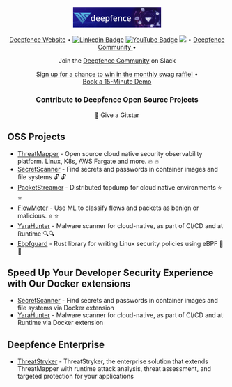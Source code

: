 <div align="center"><img width="40%" height="65%" src="https://raw.githubusercontent.com/deepfence/.github/main/assets/img/github-profile-banner-1.png" alt="Deepfence"></div>

<p align="center">
  <a href="https://deepfence.io"> Deepfence Website</a> •
  <a href="https://www.linkedin.com/company/deepfence-inc"><img src="https://img.shields.io/badge/deepfence-mycompany/?style=flat-square&logo=Linkedin&logoColor=white&link=https://www.linkedin.com/company/deepfence-inc" alt="Linkedin Badge" ></a>
  <a href="https://www.youtube.com/channel/UCklvbuOjnzpmtXy-g97tfWQ/"><img src="https://img.shields.io/badge/-deepfence-darkred?style=flat-square&logo=youtube&logoColor=white&link=https://www.youtube.com/channel/UCklvbuOjnzpmtXy-g97tfWQ/" alt="YouTube Badge" ></a>
  <a href="https://twitter.com/intent/follow?screen_name=deepfence&tw_p=followbutton"><img src="https://img.shields.io/twitter/follow/deepfence?label=%40deepfence&style=social"></a>
  •
   <a href="https://community.deepfence.io"> Deepfence Community </a> •
</p>
<p align="center">
    Join the <a href="https://join.slack.com/t/deepfence-community/shared_invite/zt-podmzle9-5X~qYx8wMaLt9bGWwkSdgQ">Deepfence Community</a> on Slack
<br/>
<p align="center">
  <a href="https://go.deepfence.io/community-monthly-swag-sign-up"> Sign up for a chance to win in the monthly swag raffle! </a> •<br>
 <a href="https://go.deepfence.io/15-minute-demo"> Book a 15-Minute Demo </a> 
</p>
<h3 align="center">Contribute to Deepfence Open Source Projects</h3>
<p align="center">🌟 Give a Gitstar </p>

## OSS Projects
- [ThreatMapper](https://github.com/deepfence/ThreatMapper) -  Open source cloud native security observability platform. Linux, K8s, AWS Fargate and more. 🔥 🔥 <br>
- [SecretScanner](https://github.com/deepfence/SecretScanner)  - Find secrets and passwords in container images and file systems 🔓 🔓<br>
- [PacketStreamer](https://github.com/deepfence/PacketStreamer) - Distributed tcpdump for cloud native environments ⭐ ⭐ <br>
- [FlowMeter](https://github.com/deepfence/FlowMeter) -  Use ML to classify flows and packets as benign or malicious. ⭐ ⭐ <br>
- [YaraHunter](https://github.com/deepfence/YaraHunter) - Malware scanner for cloud-native, as part of CI/CD and at Runtime 🔍🔍 <br> 
- [Ebpfguard](https://github.com/deepfence/ebpfguard) - Rust library for writing Linux security policies using eBPF 🐝 🦀 <br>
## Speed Up Your Developer Security Experience with Our Docker extensions 

- [SecretScanner](https://github.com/deepfence/secretscanner-docker-extension) - Find secrets and passwords in container images and file systems via Docker extension 
- [YaraHunter](https://github.com/deepfence/yarahunter-docker-extension) - Malware scanner for cloud-native, as part of CI/CD and at Runtime via Docker extension 

## Deepfence Enterprise 

- [ThreatStryker](https://deepfence.io/threatstryker/) - ThreatStryker, the enterprise solution that extends ThreatMapper with runtime attack analysis, threat assessment, and targeted protection for your applications
 <br>

